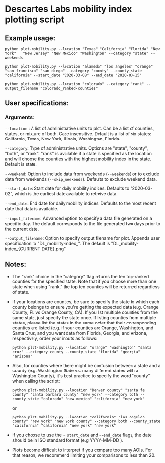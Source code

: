 # Descartes Labs mobility index plotting script

## Example usage:

	python plot-mobility.py --location "Texas" "California" "Florida" "New York"   "New Jersey" "New Mexico" "Washington" --category "state" --weekends

	python plot-mobility.py --location "alameda" "los angeles" "orange" "san francisco" "san diego" --category "county" --county_state "california" --start_date "2020-03-08" --end_date "2020-03-15"

	python plot-mobility.py --location "colorado" --category "rank" --output_filename "colorado_ranked-counties"


## User specifications:

### Arguments:

`--location` : A list of administrative units to plot. Can be a list of counties, states, or mixture of both. Case insensitive. Default is a list of six states: California, Texas, New York, Illinois, Washington, Florida.

`--category`: Type of administrative units. Options are "state", "county", "both", or "rank". "rank" is available if a state is specified as the location and will choose the counties with the highest mobility index in the state. Default is state.

`--weekend`: Option to include data from weekends (`--weekends`) or to exclude data from weekends (`--skip_weekends`). Defaults to exclude weekend data.

`--start_date`: Start date for daily mobility indices. Defaults to "2020-03-02", which is the earliest date available to retreive data.

`--end_date`: End date for daily mobility indices. Defaults to the most recent date that data is available.

`--input_filename`: Advanced option to specify a data file generated on a specific day. The default corresponds to the file generated two days prior to the current date.

`--output_filename`: Option to specify output filename for plot. Appends user specification to "DL_mobility-index_". The default is "DL_mobility-index_{CURRENT DATE}.png"


## Notes:

- The "rank" choice in the "category" flag returns the ten top-ranked counties for the specified state. Note that if you choose more than one state when using "rank," the top ten counties will be returned regardless of state.

- If your locations are counties, be sure to specify the state to which each county belongs to ensure you're getting the expected data (e.g. Orange County, FL vs Orange County, CA). If you list multiple counties from the same state, just specify the state once. If listing counties from multiple states, please list the states in the same order that their corresponding counties are listed (e.g. if your counties are Orange, Washington, and Santa Cruz, and you want data from Florida, Georgia, and Arizona, respectively, order your inputs as follows:

	`python plot-mobility.py --location "orange" "washington" "santa cruz" --category county --county_state "florida" "georgia" "arizona"`

- Also, for counties where there might be confusion between a state and a county (e.g. Washington State vs. many different states with a Washington County), it's best practice to specify the word "county" when calling the script:

	`python plot-mobility.py --location "Denver county" "santa fe county" "santa barbara county" "new york" --category both --county_state "colorado" "new mexico" "california" "new york"`

	or

	`python plot-mobility.py --location "california" "los angeles county" "new york" "new york county" --category both --county_state "california" "california" "new york" "new york"`

- If you choose to use the `--start_date` and `--end_date` flags, the date should be in ISO standard format (e.g YYYY-MM-DD ).

- Plots become difficult to interpret if you compare too many AOIs. For that reason, we recommend limiting your comparisons to less than 20.
